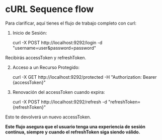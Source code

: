 # cURL Sequence flow


Para clarificar, aquí tienes el flujo de trabajo completo con curl:

1. Inicio de Sesión:

    curl -X POST http://localhost:9292/login -d "username=user&password=password"

Recibirás accessToken y refreshToken.



2. Acceso a un Recurso Protegido:

    curl -X GET http://localhost:9292/protected -H "Authorization: Bearer {accessToken}"


3. Renovación del accessToken cuando expira:

    curl -X POST http://localhost:9292/refresh -d "refreshToken={refreshToken}"

Esto te devolverá un nuevo accessToken.


**Este flujo asegura que el usuario tenga una experiencia de sesión continua, siempre y cuando el refreshToken siga siendo válido.**


